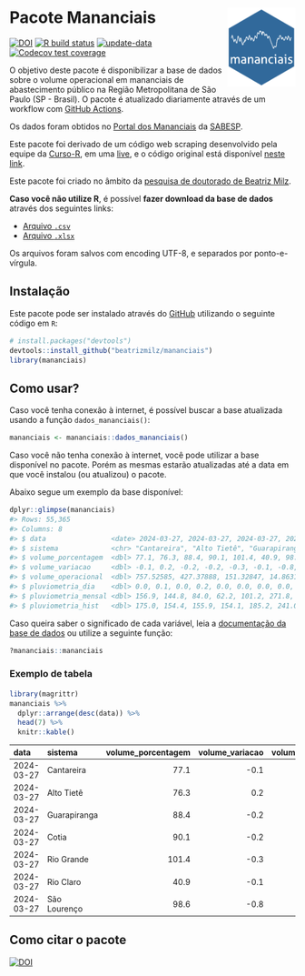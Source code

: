 
<!-- README.md is generated from README.Rmd. Please edit that file -->

# Pacote Mananciais <img src="man/figures/hexlogo.png" align="right" width = "120px"/>

<!-- badges: start -->

[![DOI](https://zenodo.org/badge/DOI/10.5281/zenodo.4733056.svg)](https://doi.org/10.5281/zenodo.4733056)
[![R build
status](https://github.com/beatrizmilz/mananciais/workflows/R-CMD-check/badge.svg)](https://github.com/beatrizmilz/mananciais/actions)
[![update-data](https://github.com/beatrizmilz/mananciais/actions/workflows/2-update_data.yaml/badge.svg)](https://github.com/beatrizmilz/mananciais/actions/workflows/2-update_data.yaml)
[![Codecov test
coverage](https://codecov.io/gh/beatrizmilz/mananciais/branch/master/graph/badge.svg)](https://codecov.io/gh/beatrizmilz/mananciais?branch=master)
<!-- badges: end -->

O objetivo deste pacote é disponibilizar a base de dados sobre o volume
operacional em mananciais de abastecimento público na Região
Metropolitana de São Paulo (SP - Brasil). O pacote é atualizado
diariamente através de um workflow com [GitHub
Actions](https://github.com/beatrizmilz/mananciais/actions).

Os dados foram obtidos no [Portal dos
Mananciais](http://mananciais.sabesp.com.br/Situacao) da
[SABESP](http://site.sabesp.com.br/site/Default.aspx).

Este pacote foi derivado de um código web scraping desenvolvido pela
equipe da [Curso-R](https://www.curso-r.com/), em uma
[live](https://youtu.be/jvZIxrMmOcQ), e o código original está
disponível [neste
link](https://github.com/curso-r/lives/blob/master/drafts/20200730_scraper_sabesp.R).

Este pacote foi criado no âmbito da [pesquisa de doutorado de Beatriz
Milz](https://beatrizmilz.github.io/tese/).

**Caso você não utilize R**, é possível **fazer download da base de
dados** através dos seguintes links:

- [Arquivo
  `.csv`](https://github.com/beatrizmilz/mananciais/raw/master/inst/extdata/mananciais.csv)
- [Arquivo
  `.xlsx`](https://github.com/beatrizmilz/mananciais/blob/master/inst/extdata/mananciais.xlsx?raw=true)

Os arquivos foram salvos com encoding UTF-8, e separados por
ponto-e-vírgula.

## Instalação

Este pacote pode ser instalado através do [GitHub](https://github.com/)
utilizando o seguinte código em `R`:

``` r
# install.packages("devtools")
devtools::install_github("beatrizmilz/mananciais")
library(mananciais)
```

## Como usar?

Caso você tenha conexão à internet, é possível buscar a base atualizada
usando a função `dados_mananciais()`:

``` r
mananciais <- mananciais::dados_mananciais() 
```

Caso você não tenha conexão à internet, você pode utilizar a base
disponível no pacote. Porém as mesmas estarão atualizadas até a data em
que você instalou (ou atualizou) o pacote.

Abaixo segue um exemplo da base disponível:

``` r
dplyr::glimpse(mananciais)
#> Rows: 55,365
#> Columns: 8
#> $ data                <date> 2024-03-27, 2024-03-27, 2024-03-27, 2024-03-27, 2…
#> $ sistema             <chr> "Cantareira", "Alto Tietê", "Guarapiranga", "Cotia…
#> $ volume_porcentagem  <dbl> 77.1, 76.3, 88.4, 90.1, 101.4, 40.9, 98.6, 77.2, 7…
#> $ volume_variacao     <dbl> -0.1, 0.2, -0.2, -0.2, -0.3, -0.1, -0.8, 0.1, 0.3,…
#> $ volume_operacional  <dbl> 757.52585, 427.37888, 151.32847, 14.86311, 113.715…
#> $ pluviometria_dia    <dbl> 0.0, 0.1, 0.0, 0.2, 0.0, 0.0, 0.0, 0.0, 0.0, 0.0, …
#> $ pluviometria_mensal <dbl> 156.9, 144.8, 84.0, 62.2, 101.2, 271.8, 72.8, 156.…
#> $ pluviometria_hist   <dbl> 175.0, 154.4, 155.9, 154.1, 185.2, 241.0, 198.9, 1…
```

Caso queira saber o significado de cada variável, leia a [documentação
da base de
dados](https://beatrizmilz.github.io/mananciais/reference/mananciais.html)
ou utilize a seguinte função:

``` r
?mananciais::mananciais
```

### Exemplo de tabela

``` r
library(magrittr)
mananciais %>% 
  dplyr::arrange(desc(data)) %>% 
  head(7) %>%
  knitr::kable()
```

| data       | sistema      | volume_porcentagem | volume_variacao | volume_operacional | pluviometria_dia | pluviometria_mensal | pluviometria_hist |
|:-----------|:-------------|-------------------:|----------------:|-------------------:|-----------------:|--------------------:|------------------:|
| 2024-03-27 | Cantareira   |               77.1 |            -0.1 |          757.52585 |              0.0 |               156.9 |             175.0 |
| 2024-03-27 | Alto Tietê   |               76.3 |             0.2 |          427.37888 |              0.1 |               144.8 |             154.4 |
| 2024-03-27 | Guarapiranga |               88.4 |            -0.2 |          151.32847 |              0.0 |                84.0 |             155.9 |
| 2024-03-27 | Cotia        |               90.1 |            -0.2 |           14.86311 |              0.2 |                62.2 |             154.1 |
| 2024-03-27 | Rio Grande   |              101.4 |            -0.3 |          113.71507 |              0.0 |               101.2 |             185.2 |
| 2024-03-27 | Rio Claro    |               40.9 |            -0.1 |            5.59598 |              0.0 |               271.8 |             241.0 |
| 2024-03-27 | São Lourenço |               98.6 |            -0.8 |           87.57816 |              0.0 |                72.8 |             198.9 |

## Como citar o pacote

[![DOI](https://zenodo.org/badge/DOI/10.5281/zenodo.4733056.svg)](https://doi.org/10.5281/zenodo.4733056)

